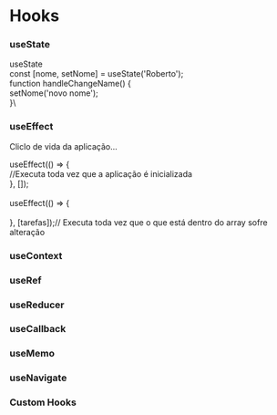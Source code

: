 # Hooks

### useState

useState\
const \[nome, setNome] = useState('Roberto');\
function handleChangeName() {\
&#x20; setNome('novo nome');\
}\\

### useEffect

Cliclo de vida da aplicação...

useEffect(() => {\
&#x20;  //Executa toda vez que a aplicação é inicializada\
}, \[]);\
\
useEffect(() => {\
\
}, \[tarefas]);// Executa toda vez que o que está dentro do array sofre alteração

### useContext



### useRef



### useReducer



### useCallback



### useMemo



### useNavigate



### Custom Hooks
